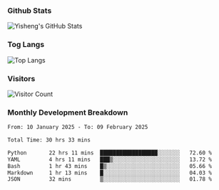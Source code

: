 ### Github Stats
![Yisheng's GitHub Stats](https://github-readme-stats-9qabuvhk1-gongyisheng.vercel.app/api?username=gongyisheng&count_private=true&show_icons=true)
### Tog Langs
![Top Langs](https://github-readme-stats-9qabuvhk1-gongyisheng.vercel.app/api/top-langs/?username=gongyisheng&layout=compact)
### Visitors
![Visitor Count](https://profile-counter.glitch.me/gongyisheng/count.svg)
### Monthly Development Breakdown
<!--START_SECTION:waka-->

```txt
From: 10 January 2025 - To: 09 February 2025

Total Time: 30 hrs 33 mins

Python       22 hrs 11 mins  ██████████████████░░░░░░░   72.60 %
YAML         4 hrs 11 mins   ███▒░░░░░░░░░░░░░░░░░░░░░   13.72 %
Bash         1 hr 43 mins    █▒░░░░░░░░░░░░░░░░░░░░░░░   05.66 %
Markdown     1 hr 13 mins    █░░░░░░░░░░░░░░░░░░░░░░░░   04.03 %
JSON         32 mins         ▒░░░░░░░░░░░░░░░░░░░░░░░░   01.78 %
```

<!--END_SECTION:waka-->

